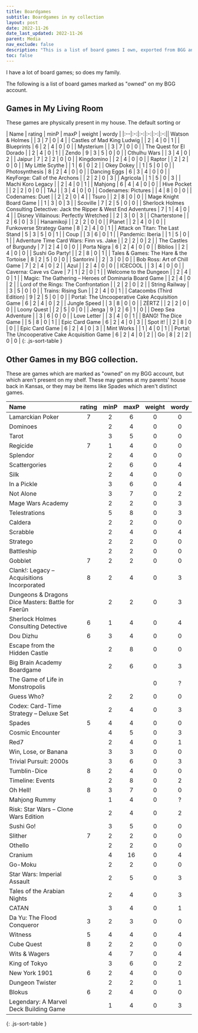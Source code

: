 ```yaml
---
title: Boardgames
subtitle: Boardgames in my collection
layout: post
date: 2022-11-26
date_last_updated: 2022-11-26
parent: Media
nav_exclude: false
description: "This is a list of board games I own, exported from BGG and converted to markdown."
toc: false
---
```


I have a lot of board games; so does my family.

The following is a list of board games marked as "owned" on my BGG account.


## Games in My Living Room

These games are physically present in my house.
The default sorting or 

| Name | rating | minP | maxP | weight | wordy |
|:--|:-:|:-:|:-:|:-:|:-:|| Watson & Holmes |  | 3 | 7 | 0 | 4 |
| Castles of Mad King Ludwig |  | 2 | 4 | 0 | 1 |
| Blueprints | 6 | 2 | 4 | 0 | 0 |
| Mysterium |  | 3 | 7 | 0 | 0 |
| The Quest for El Dorado |  | 2 | 4 | 0 | 1 |
| Zendo | 9 | 3 | 5 | 0 | 0 |
| Cthulhu Wars |  | 3 | 4 | 0 | 2 |
| Jaipur | 7 | 2 | 2 | 0 | 0 |
| Kingdomino |  | 2 | 4 | 0 | 0 |
| Raptor |  | 2 | 2 | 0 | 0 |
| My Little Scythe |  | 1 | 6 | 0 | 2 |
| Okey Dokey |  | 1 | 5 | 0 | 0 |
| Photosynthesis | 8 | 2 | 4 | 0 | 0 |
| Dancing Eggs | 6 | 3 | 4 | 0 | 0 |
| KeyForge: Call of the Archons |  | 2 | 2 | 0 | 3 |
| Agricola |  | 1 | 5 | 0 | 3 |
| Machi Koro Legacy |  | 2 | 4 | 0 | 1 |
| Mahjong | 6 | 4 | 4 | 0 | 0 |
| Hive Pocket |  | 2 | 2 | 0 | 0 |
| TAJ |  | 3 | 4 | 0 | 0 |
| Codenames: Pictures |  | 4 | 8 | 0 | 0 |
| Codenames: Duet |  | 2 | 2 | 0 | 4 |
| Tsuro |  | 2 | 8 | 0 | 0 |
| Mage Knight Board Game |  | 1 | 3 | 0 | 3 |
| Scoville | 7 | 2 | 5 | 0 | 0 |
| Sherlock Holmes Consulting Detective: Jack the Ripper & West End Adventures | 7 | 1 | 4 | 0 | 4 |
| Disney Villainous: Perfectly Wretched |  | 2 | 3 | 0 | 3 |
| Charterstone |  | 2 | 6 | 0 | 3 |
| Hanamikoji |  | 2 | 2 | 0 | 0 |
| Planet |  | 2 | 4 | 0 | 0 |
| Funkoverse Strategy Game | 8 | 2 | 4 | 0 | 1 |
| Attack on Titan: The Last Stand | 5 | 3 | 5 | 0 | 1 |
| Coup |  | 3 | 6 | 0 | 1 |
| Pandemic: Iberia |  | 1 | 5 | 0 | 1 |
| Adventure Time Card Wars: Finn vs. Jake |  | 2 | 2 | 0 | 2 |
| The Castles of Burgundy | 7 | 2 | 4 | 0 | 0 |
| Porta Nigra | 6 | 2 | 4 | 0 | 0 |
| Biblios |  | 2 | 4 | 0 | 0 |
| Sushi Go Party! |  | 2 | 8 | 0 | 1 |
| Tales & Games: The Hare & the Tortoise | 8 | 2 | 5 | 0 | 0 |
| Santorini |  | 2 | 3 | 0 | 0 |
| Bob Ross: Art of Chill Game | 7 | 2 | 4 | 0 | 2 |
| Azul |  | 2 | 4 | 0 | 0 |
| ICECOOL |  | 3 | 4 | 0 | 0 |
| Caverna: Cave vs Cave | 7 | 1 | 2 | 0 | 1 |
| Welcome to the Dungeon |  | 2 | 4 | 0 | 1 |
| Magic: The Gathering – Heroes of Dominaria Board Game |  | 2 | 4 | 0 | 2 |
| Lord of the Rings: The Confrontation |  | 2 | 2 | 0 | 2 |
| String Railway |  | 3 | 5 | 0 | 0 |
| Trains: Rising Sun |  | 2 | 4 | 0 | 1 |
| Catacombs (Third Edition) | 9 | 2 | 5 | 0 | 0 |
| Portal: The Uncooperative Cake Acquisition Game | 6 | 2 | 4 | 0 | 2 |
| Jungle Speed |  | 3 | 8 | 0 | 0 |
| ZÈRTZ |  | 2 | 2 | 0 | 0 |
| Loony Quest |  | 2 | 5 | 0 | 0 |
| Jenga | 9 | 2 | 6 | 1 | 0 |
| Deep Sea Adventure |  | 3 | 6 | 0 | 0 |
| Love Letter |  | 3 | 4 | 0 | 1 |
| BANG! The Dice Game |  | 5 | 8 | 0 | 1 |
| Epic Card Game | 6 | 2 | 4 | 0 | 3 |
| Spot it! |  | 2 | 8 | 0 | 0 |
| Epic Card Game | 6 | 2 | 4 | 0 | 3 |
| Mint Works |  | 1 | 4 | 0 | 1 |
| Portal: The Uncooperative Cake Acquisition Game | 6 | 2 | 4 | 0 | 2 |
| Go | 8 | 2 | 2 | 0 | 0 |
{: .js-sort-table }







## Other Games in my BGG collection.

These are games which are marked as "owned" on my BGG account, but which aren't present on my shelf.
These may games at my parents' house back in Kansas, 
or they may be items like Spades which aren't distinct games.

| Name | rating | minP | maxP | weight | wordy |
|:--|:-:|:-:|:-:|:-:|:-:|
| Lamarckian Poker | 7 | 2 | 6 | 0 | 0 |
| Dominoes |  | 2 | 4 | 0 | 0 |
| Tarot |  | 3 | 5 | 0 | 0 |
| Regicide | 7 | 1 | 4 | 0 | 0 |
| Splendor |  | 2 | 4 | 0 | 0 |
| Scattergories |  | 2 | 6 | 0 | 4 |
| Silk |  | 2 | 4 | 0 | 0 |
| In a Pickle |  | 3 | 6 | 0 | 4 |
| Not Alone |  | 3 | 7 | 0 | 2 |
| Mage Wars Academy |  | 2 | 2 | 0 | 3 |
| Telestrations |  | 5 | 8 | 0 | 3 |
| Caldera |  | 2 | 2 | 0 | 0 |
| Scrabble |  | 2 | 4 | 0 | 4 |
| Stratego |  | 2 | 2 | 0 | 0 |
| Battleship |  | 2 | 2 | 0 | 0 |
| Gobblet | 7 | 2 | 2 | 0 | 0 |
| Clank!: Legacy – Acquisitions Incorporated | 8 | 2 | 4 | 0 | 3 |
| Dungeons & Dragons Dice Masters: Battle for Faerûn |  | 2 | 2 | 0 | 3 |
| Sherlock Holmes Consulting Detective | 6 | 1 | 4 | 0 | 4 |
| Dou Dizhu | 6 | 3 | 4 | 0 | 0 |
| Escape from the Hidden Castle |  | 2 | 8 | 0 | 0 |
| Big Brain Academy Boardgame |  | 2 | 6 | 0 | 3 |
| The Game of Life in Monstropolis |  |  |  | 0 | ? |
| Guess Who? |  | 2 | 2 | 0 | 0 |
| Codex: Card-Time Strategy – Deluxe Set |  | 2 | 4 | 0 | 3 |
| Spades | 5 | 4 | 4 | 0 | 0 |
| Cosmic Encounter |  | 4 | 5 | 0 | 3 |
| Red7 |  | 2 | 4 | 0 | 1 |
| Win, Lose, or Banana |  | 3 | 3 | 0 | 0 |
| Trivial Pursuit: 2000s |  | 3 | 6 | 0 | 3 |
| Tumblin-Dice | 8 | 2 | 4 | 0 | 0 |
| Timeline: Events |  | 2 | 8 | 0 | 2 |
| Oh Hell! | 8 | 3 | 7 | 0 | 0 |
| Mahjong Rummy |  | 1 | 4 | 0 | ? |
| Risk: Star Wars – Clone Wars Edition |  | 2 | 4 | 0 | 2 |
| Sushi Go! |  | 3 | 5 | 0 | 0 |
| Slither | 7 | 2 | 2 | 0 | 0 |
| Othello |  | 2 | 2 | 0 | 0 |
| Cranium |  | 4 | 16 | 0 | 4 |
| Go-Moku |  | 2 | 2 | 0 | 0 |
| Star Wars: Imperial Assault |  | 2 | 5 | 0 | 3 |
| Tales of the Arabian Nights |  | 2 | 4 | 0 | 3 |
| CATAN |  | 3 | 4 | 0 | 1 |
| Da Yu: The Flood Conqueror | 3 | 2 | 3 | 0 | 0 |
| Witness | 5 | 4 | 4 | 0 | 4 |
| Cube Quest | 8 | 2 | 2 | 0 | 0 |
| Wits & Wagers |  | 4 | 7 | 0 | 4 |
| King of Tokyo |  | 3 | 6 | 0 | 2 |
| New York 1901 | 6 | 2 | 4 | 0 | 0 |
| Dungeon Twister |  | 2 | 2 | 0 | 1 |
| Blokus | 6 | 2 | 4 | 0 | 0 |
| Legendary: A Marvel Deck Building Game |  | 1 | 4 | 0 | 3 |
{: .js-sort-table }












<script>
/* Copyright (c) 2006-2019 Tyler Uebele * Released under the MIT license. * latest at https://github.com/stationer/sSortTable/ * minified by Google Closure Compiler */
function sortTable(a,b,c){sortTable.sortCol=-1;var d=a.className.match(/js-sort-\d+/);null!=d&&(sortTable.sortCol=d[0].replace(/js-sort-/,""),a.className=a.className.replace(new RegExp(" ?"+d[0]+"\\b"),""));"undefined"===typeof b&&(b=sortTable.sortCol);"undefined"!==typeof c?sortTable.sortDir=-1==c||"desc"==c?-1:1:(d=a.className.match(/js-sort-(a|de)sc/),sortTable.sortDir=null!=d&&sortTable.sortCol==b?"js-sort-asc"==d[0]?-1:1:1);a.className=a.className.replace(/ ?js-sort-(a|de)sc/g,"");a.className+=
" js-sort-"+b;sortTable.sortCol=b;a.className+=" js-sort-"+(-1==sortTable.sortDir?"desc":"asc");b<a.tHead.rows[a.tHead.rows.length-1].cells.length&&(d=a.tHead.rows[a.tHead.rows.length-1].cells[b].className.match(/js-sort-[-\w]+/));for(c=0;c<a.tHead.rows[a.tHead.rows.length-1].cells.length;c++)b==a.tHead.rows[a.tHead.rows.length-1].cells[c].getAttribute("data-js-sort-colNum")&&(d=a.tHead.rows[a.tHead.rows.length-1].cells[c].className.match(/js-sort-[-\w]+/));sortTable.sortFunc=null!=d?d[0].replace(/js-sort-/,
""):"string";a.querySelectorAll(".js-sort-active").forEach(function(a){a.className=a.className.replace(/ ?js-sort-active\b/,"")});a.querySelectorAll('[data-js-sort-colNum="'+b+'"]:not(:empty)').forEach(function(a){a.className+=" js-sort-active"});b=[];a=a.tBodies[0];for(c=0;c<a.rows.length;c++)b[c]=a.rows[c];for("none"!=sortTable.sortFunc&&b.sort(sortTable.compareRow);a.firstChild;)a.removeChild(a.firstChild);for(c=0;c<b.length;c++)a.appendChild(b[c])}
sortTable.compareRow=function(a,b){"function"!=typeof sortTable[sortTable.sortFunc]&&(sortTable.sortFunc="string");a=sortTable[sortTable.sortFunc](a.cells[sortTable.sortCol]);b=sortTable[sortTable.sortFunc](b.cells[sortTable.sortCol]);return a==b?0:sortTable.sortDir*(a>b?1:-1)};sortTable.stripTags=function(a){return a.replace(/<\/?[a-z][a-z0-9]*\b[^>]*>/gi,"")};
sortTable.date=function(a){return"undefined"!==typeof okDate?(a=okDate(sortTable.stripTags(a.innerHTML)))?a.getTime():0:(new Date(sortTable.stripTags(a.innerHTML))).getTime()||0};sortTable.number=function(a){return Number(sortTable.stripTags(a.innerHTML).replace(/[^-\d.]/g,""))};sortTable.string=function(a){return sortTable.stripTags(a.innerHTML).toLowerCase()};sortTable.raw=function(a){return a.innerHTML};sortTable.last=function(a){return sortTable.stripTags(a.innerHTML).split(" ").pop().toLowerCase()};
sortTable.input=function(a){for(var b=0;b<a.children.length;b++)if("object"==typeof a.children[b]&&"undefined"!=typeof a.children[b].value)return a.children[b].value.toLowerCase();return sortTable.string(a)};sortTable.none=function(a){return null};sortTable.getClickHandler=function(a,b){return function(){sortTable(a,b)}};
sortTable.init=function(){var a=document.querySelectorAll?document.querySelectorAll("table.js-sort-table"):document.getElementsByTagName("table");for(var b=0;b<a.length;b++)if((document.querySelectorAll||null!==a[b].className.match(/\bjs-sort-table\b/))&&!a[b].attributes["data-js-sort-table"]){if(a[b].tHead)var c=a[b].tHead;else c=document.createElement("thead"),c.appendChild(a[b].rows[0]),a[b].insertBefore(c,a[b].children[0]);for(var d=0;d<c.rows.length;d++)for(var e=0,f=0;e<c.rows[d].cells.length;e++)if(!c.rows[d].cells[e].className.match(/\bjs-sort-none\b/)){c.rows[d].cells[e].setAttribute("data-js-sort-colNum",
f);var g=sortTable.getClickHandler(a[b],f);window.addEventListener?c.rows[d].cells[e].addEventListener("click",g):window.attachEvent&&c.rows[d].cells[e].attachEvent("onclick",g);f+=c.rows[d].cells[e].colSpan}a[b].setAttribute("data-js-sort-table","true")}c=document.createElement("style");document.head.insertBefore(c,document.head.childNodes[0]);c=c.sheet;c.insertRule('table.js-sort-table.js-sort-asc thead tr > .js-sort-active:not(.js-sort-none):after {content: "\\25b2";font-size: 0.7em;padding-left: 3px;line-height: 0.7em;}',
0);c.insertRule('table.js-sort-table.js-sort-desc thead tr > .js-sort-active:not(.js-sort-none):after {content: "\\25bc";font-size: 0.7em;padding-left: 3px;line-height: 0.7em;}',0)};window.addEventListener?window.addEventListener("load",sortTable.init,!1):window.attachEvent&&window.attachEvent("onload",sortTable.init);"function"!==typeof NodeList.prototype.forEach&&(NodeList.prototype.forEach=Array.prototype.forEach);
</script>

<!--<style>
    .js-sort-table td {
        style="text-align: center"
    }
</style>-->










<!--In Progress DIY games.
Marvel Snap
Gaslands Refueled-->